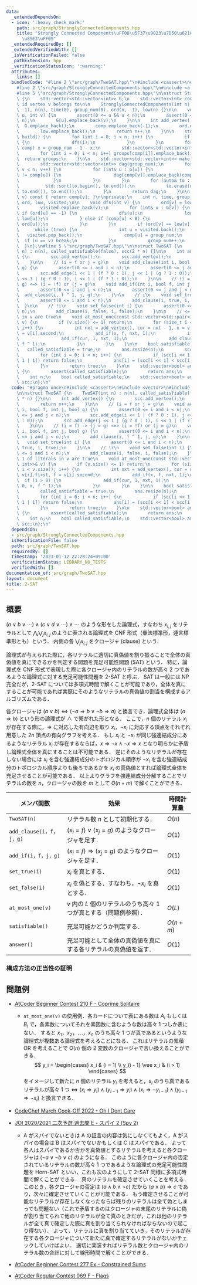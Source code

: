 ```yaml
---
data:
  _extendedDependsOn:
  - icon: ':heavy_check_mark:'
    path: src/graph/StronglyConnectedComponents.hpp
    title: "Strongly Connected Components\uFF08\u5F37\u9023\u7D50\u6210\u5206\u5206\
      \u89E3\uFF09"
  _extendedRequiredBy: []
  _extendedVerifiedWith: []
  _isVerificationFailed: false
  _pathExtension: hpp
  _verificationStatusIcon: ':warning:'
  attributes:
    links: []
  bundledCode: "#line 2 \"src/graph/TwoSAT.hpp\"\n#include <cassert>\n#include <vector>\n\
    #line 2 \"src/graph/StronglyConnectedComponents.hpp\"\n#include <algorithm>\n\
    #line 5 \"src/graph/StronglyConnectedComponents.hpp\"\n\nstruct StronglyConnectedComponents\
    \ {\n    std::vector<std::vector<int>> G;\n    std::vector<int> comp;  // component\
    \ id vertex v belongs to\n\n    StronglyConnectedComponents(int n) : G(n), comp(n,\
    \ -1), n(n), time(0), group_num(0), ord(n, -1), low(n) {}\n\n    void add_edge(int\
    \ u, int v) {\n        assert(0 <= u && u < n);\n        assert(0 <= v && v <\
    \ n);\n        G[u].emplace_back(v);\n    }\n\n    int add_vertex() {\n      \
    \  G.emplace_back();\n        comp.emplace_back(-1);\n        ord.emplace_back(-1);\n\
    \        low.emplace_back();\n        return n++;\n    }\n\n    std::vector<std::vector<int>>\
    \ build() {\n        for (int i = 0; i < n; i++) {\n            if (ord[i] < 0)\
    \ {\n                dfs(i);\n            }\n        }\n        for (int& x :\
    \ comp) x = group_num - 1 - x;\n        std::vector<std::vector<int>> groups(group_num);\n\
    \        for (int i = 0; i < n; i++) groups[comp[i]].emplace_back(i);\n      \
    \  return groups;\n    }\n\n    std::vector<std::vector<int>> make_graph() {\n\
    \        std::vector<std::vector<int>> dag(group_num);\n        for (int v = 0;\
    \ v < n; v++) {\n            for (int& u : G[v]) {\n                if (comp[v]\
    \ != comp[u]) {\n                    dag[comp[v]].emplace_back(comp[u]);\n   \
    \             }\n            }\n        }\n        for (auto& to : dag) {\n  \
    \          std::sort(to.begin(), to.end());\n            to.erase(unique(to.begin(),\
    \ to.end()), to.end());\n        }\n        return dag;\n    }\n\n    int operator[](int\
    \ v) const { return comp[v]; }\n\nprivate:\n    int n, time, group_num;\n    std::vector<int>\
    \ ord, low, visited;\n\n    void dfs(int v) {\n        ord[v] = low[v] = time++;\n\
    \        visited.emplace_back(v);\n        for (int& u : G[v]) {\n           \
    \ if (ord[u] == -1) {\n                dfs(u);\n                low[v] = std::min(low[v],\
    \ low[u]);\n            } else if (comp[u] < 0) {\n                low[v] = std::min(low[v],\
    \ ord[u]);\n            }\n        }\n        if (ord[v] == low[v]) {\n      \
    \      while (true) {\n                int u = visited.back();\n             \
    \   visited.pop_back();\n                comp[u] = group_num;\n              \
    \  if (u == v) break;\n            }\n            group_num++;\n        }\n  \
    \  }\n};\n#line 5 \"src/graph/TwoSAT.hpp\"\n\nstruct TwoSAT {\n    TwoSAT(int\
    \ n) : n(n), called_satisfiable(false), scc(2 * n) {}\n\n    int add_vertex()\
    \ {\n        scc.add_vertex();\n        scc.add_vertex();\n        return n++;\n\
    \    }\n\n    // (i = f or j = g)\n    void add_clause(int i, bool f, int j, bool\
    \ g) {\n        assert(0 <= i and i < n);\n        assert(0 <= j and j < n);\n\
    \        scc.add_edge(i << 1 | (f ? 0 : 1), j << 1 | (g ? 1 : 0));\n        scc.add_edge(j\
    \ << 1 | (g ? 0 : 1), i << 1 | (f ? 1 : 0));\n    }\n\n    // (i = f) -> (j =\
    \ g) <=> (i = !f) or (j = g)\n    void add_if(int i, bool f, int j, bool g) {\n\
    \        assert(0 <= i and i < n);\n        assert(0 <= j and j < n);\n      \
    \  add_clause(i, f ^ 1, j, g);\n    }\n\n    // i\n    void set_true(int i) {\n\
    \        assert(0 <= i and i < n);\n        add_clause(i, true, i, true);\n  \
    \  }\n\n    // !i\n    void set_false(int i) {\n        assert(0 <= i and i <\
    \ n);\n        add_clause(i, false, i, false);\n    }\n\n    // <= 1 of literals\
    \ in v are true\n    void at_most_one(const std::vector<std::pair<int, int>>&\
    \ v) {\n        if (v.size() <= 1) return;\n        for (size_t i = 0; i < v.size();\
    \ i++) {\n            int nxt = add_vertex(), cur = nxt - 1, x = v[i].first, f\
    \ = v[i].second;\n            add_if(x, f, nxt, 1);\n            if (i > 0) {\n\
    \                add_if(cur, 1, nxt, 1);\n                add_clause(cur, 0, x,\
    \ f ^ 1);\n            }\n        }\n    }\n\n    bool satisfiable() {\n     \
    \   called_satisfiable = true;\n        ans.resize(n);\n        scc.build();\n\
    \        for (int i = 0; i < n; i++) {\n            if (scc[i << 1] == scc[i <<\
    \ 1 | 1]) return false;\n            ans[i] = (scc[i << 1] < scc[i << 1 | 1]);\n\
    \        }\n        return true;\n    }\n\n    std::vector<bool> answer() const\
    \ {\n        assert(called_satisfiable);\n        return ans;\n    }\n\nprivate:\n\
    \    int n;\n    bool called_satisfiable;\n    std::vector<bool> ans;\n    StronglyConnectedComponents\
    \ scc;\n};\n"
  code: "#pragma once\n#include <cassert>\n#include <vector>\n#include \"StronglyConnectedComponents.hpp\"\
    \n\nstruct TwoSAT {\n    TwoSAT(int n) : n(n), called_satisfiable(false), scc(2\
    \ * n) {}\n\n    int add_vertex() {\n        scc.add_vertex();\n        scc.add_vertex();\n\
    \        return n++;\n    }\n\n    // (i = f or j = g)\n    void add_clause(int\
    \ i, bool f, int j, bool g) {\n        assert(0 <= i and i < n);\n        assert(0\
    \ <= j and j < n);\n        scc.add_edge(i << 1 | (f ? 0 : 1), j << 1 | (g ? 1\
    \ : 0));\n        scc.add_edge(j << 1 | (g ? 0 : 1), i << 1 | (f ? 1 : 0));\n\
    \    }\n\n    // (i = f) -> (j = g) <=> (i = !f) or (j = g)\n    void add_if(int\
    \ i, bool f, int j, bool g) {\n        assert(0 <= i and i < n);\n        assert(0\
    \ <= j and j < n);\n        add_clause(i, f ^ 1, j, g);\n    }\n\n    // i\n \
    \   void set_true(int i) {\n        assert(0 <= i and i < n);\n        add_clause(i,\
    \ true, i, true);\n    }\n\n    // !i\n    void set_false(int i) {\n        assert(0\
    \ <= i and i < n);\n        add_clause(i, false, i, false);\n    }\n\n    // <=\
    \ 1 of literals in v are true\n    void at_most_one(const std::vector<std::pair<int,\
    \ int>>& v) {\n        if (v.size() <= 1) return;\n        for (size_t i = 0;\
    \ i < v.size(); i++) {\n            int nxt = add_vertex(), cur = nxt - 1, x =\
    \ v[i].first, f = v[i].second;\n            add_if(x, f, nxt, 1);\n          \
    \  if (i > 0) {\n                add_if(cur, 1, nxt, 1);\n                add_clause(cur,\
    \ 0, x, f ^ 1);\n            }\n        }\n    }\n\n    bool satisfiable() {\n\
    \        called_satisfiable = true;\n        ans.resize(n);\n        scc.build();\n\
    \        for (int i = 0; i < n; i++) {\n            if (scc[i << 1] == scc[i <<\
    \ 1 | 1]) return false;\n            ans[i] = (scc[i << 1] < scc[i << 1 | 1]);\n\
    \        }\n        return true;\n    }\n\n    std::vector<bool> answer() const\
    \ {\n        assert(called_satisfiable);\n        return ans;\n    }\n\nprivate:\n\
    \    int n;\n    bool called_satisfiable;\n    std::vector<bool> ans;\n    StronglyConnectedComponents\
    \ scc;\n};\n"
  dependsOn:
  - src/graph/StronglyConnectedComponents.hpp
  isVerificationFile: false
  path: src/graph/TwoSAT.hpp
  requiredBy: []
  timestamp: '2023-01-12 22:28:24+09:00'
  verificationStatus: LIBRARY_NO_TESTS
  verifiedWith: []
documentation_of: src/graph/TwoSAT.hpp
layout: document
title: 2-SAT
---
```


## 概要
$(a \vee b \vee \cdots) \wedge (c \vee d \vee \cdots) \wedge \cdots$ のような形をした論理式，すなわち $x_{i,j}$ をリテラルとして $\bigwedge_i \bigvee_j x_{i,j}$ のように表される論理式を CNF 形式（乗法標準形，連言標準形とも）という．
内側の各 $\bigvee_j x_{i,j}$ をクロージャ (clause) という．

論理式が与えられた際に，各リテラルに適切に真偽値を割り振ることで全体の真偽値を真にできるかを判定する問題を充足可能性問題 (SAT) という．
特に，論理式を CNF 形式で表現した際に各クロージャ内のリテラルの数が高々 2 つであるような論理式に対する充足可能性問題を 2-SAT と呼ぶ．
SAT は一般には NP 完全だが，2-SAT については多項式時間で解くことが可能であり，全体を真にすることが可能であれば実際にそのようなリテラルの真偽値の割当を構成するアルゴリズムである．

各クロージャは $(a \vee b) \iff (\neg a \Rightarrow b \vee \neg b \Rightarrow a)$ と換言でき，論理式全体は $(a \Rightarrow b)$ という形の論理式が $\wedge$ で繋がれた形となる．
ここで，$n$ 個のリテラル $x_i$ が存在する際に，$\Rightarrow$ に対応した有向辺を取り $x_i，\neg x_i$ に対応する頂点をそれぞれ用意した $2 n$ 頂点の有向グラフを考える．
もし $x_i$ と $\neg x_i$ が同じ強連結成分にあるようなリテラル $x_i$ が存在するならば，$x \Rightarrow \neg x \wedge \neg x \Rightarrow x$ となり明らかに矛盾し論理式全体を真にすることは不可能である．
逆にそのようなリテラルが存在しない場合には $x_i$ を含む強連結成分のトポロジカル順序が $\neg x_i$ を含む強連結成分のトポロジカル順序よりも後ろであるかを $x_i$ の真偽値とすれば論理式全体を充足させることが可能である．
以上よりグラフを強連結成分分解することでリテラルの数を $n$，クロージャの数を $m$ として $O(n + m)$ で解くことができる．

| メンバ関数               | 効果                                                               | 時間計算量 |
| ------------------------ | ------------------------------------------------------------------ | ---------- |
| `TwoSAT(n)`              | リテラル数 $n$ として初期化する．                                  | $O(n)$     |
| `add_clause(i，f，j，g)` | $(x_i = f) \vee (x_j = g)$ のようなクロージャを足す．              | $O(1)$     |
| `add_if(i，f，j，g)`     | $(x_i = f) \Rightarrow (x_j = g)$ のようなクロージャを足す．       | $O(1)$     |
| `set_true(i)`            | $x_i$ を真とする．                                                 | $O(1)$     |
| `set_false(i)`           | $x_i$ を偽とする．すなわち，$\neg x_i$ を真とする．                | $O(1)$     |
| `at_most_one(v)`         | $v$ 内の $L$ 個のリテラルのうち高々 1 つが真とする（問題例参照）． | $O(L)$     |
| `satisfiable()`          | 充足可能かどうか判定する．                                         | $O(n + m)$ |
| `answer()`               | 充足可能として全体の真偽値を真にする各リテラルの真偽値を返す．     | $O(1)$     |

### 構成方法の正当性の証明
## 問題例
- [AtCoder Beginner Contest 210 F - Coprime Solitaire](https://atcoder.jp/contests/abc210/tasks/abc210_f)
  - `at_most_one(v)` の使用例．各カードについて表にある数は $A_i$ もしくは $B_i$ で，各素数についてそれを素因数に含むような数は高々 1 つしか表にない．
  すると $x_1，x_2，\cdots，x_n$ のうち高々 1 つが真であるというような論理式が複数ある論理式を考えることになる．
  これはリテラルの累積 OR を考えることで $O(n)$ 個の 2 変数のクロージャで言い換えることができる．
  $$ y_i = \begin{cases}
    x_i                     & (i = 1) \\
    y_{i - 1} \vee x_i      & (i > 1)
  \end{cases} $$
  をイメージして新たに $n$ 個のリテラル $y_i$ を考えると，$x_i$ のうち真であるリテラルが高々 1 つ $\iff$ $(x_i \Rightarrow y_i) \wedge (y_{i - 1} \Rightarrow y_i) \wedge (x_i \Rightarrow \neg y_{i - 1}) \wedge (y_{i - 1} \Rightarrow \neg x_i)$ と換言できる．

- [CodeChef March Cook-Off 2022 - Oh I Dont Care](https://www.codechef.com/COOK139A/problems/OH1DCARE)

- [JOI 2020/2021 二次予選 過去問 E - スパイ 2 (Spy 2)](https://atcoder.jp/contests/joi2021yo2/tasks/joi2021_yo2_e)
  - A がスパイでないときは A の証言の内容は気にしなくてもよく，A がスパイの場合は B はスパイでないかもしくは C はスパイである．
  よって各人はスパイであるか否かを真偽値とするリテラルを考えると各クロージャは $(\neg a \vee \neg b \vee c)$ のようになる．
  このように各クロージャ内の否定されているリテラルの数が高々 1 つであるような論理式の充足可能性問題を Horn-SAT といい，これも次のようにして 2-SAT 同様に多項式時間で解くことができる．
  真のリテラルを確定させていくことを考える．
  このとき，各クロージャの否定は $(a \wedge b \wedge \neg c)$ だから $(a \wedge b) \Rightarrow c$ であり，次々に確定させていくことが可能である．
  もう確定させることが可能なリテラルが存在しなくなったならば残りのリテラルは全て偽としまっても問題ない（これで矛盾するのはクロージャの末尾のリテラルに偽が割り当てられて他のリテラルが全て真のときだが，これは他のリテラルが全て真で確定した際に真を割り当てられなければならないので起こり得ない）．
  よって，リテラルに真を割り当てていき，そのリテラルが存在する各クロージャについて新たに真で確定するリテラルがないかチェックしていけばよい．
  適切に実装すればリテラル数とクロージャ内のリテラル数の合計に対して線形時間で解くことができる．

- [AtCoder Beginner Contest 277 Ex - Constrained Sums](https://atcoder.jp/contests/abc277/tasks/abc277_h)

- [AtCoder Regular Contest 069 F - Flags](https://atcoder.jp/contests/arc069/tasks/arc069_d)
